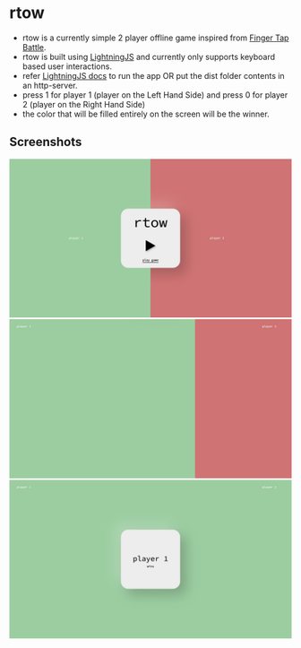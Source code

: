 # rtow

* rtow is a currently simple 2 player offline game inspired from [Finger Tap Battle](https://play.google.com/store/apps/details?id=com.pash.fingerbattle).
* rtow is built using [LightningJS](https://lightningjs.io/) and currently only supports keyboard based user interactions. 
* refer [LightningJS docs](https://lightningjs.io/docs/#/getting-started/index) to run the app OR put the dist folder contents in an http-server.
* press 1 for player 1 (player on the Left Hand Side) and press 0 for player 2 (player on the Right Hand Side)
* the color that will be filled entirely on the screen will be the winner.

## Screenshots
![rtow start](./screenshots/rtow%20start.jpg)
![rtow play](./screenshots/rtow%20play.jpg)
![rtow winner](./screenshots/rtow%20winner.jpg)

